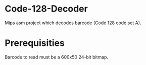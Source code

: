# Code-128-Decoder
Mips asm project which decodes barcode (Code 128 code set A).
# Prerequisities
Barcode to read must be a 600x50 24-bit bitmap.
